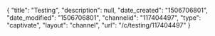 {
    "title": "Testing",
    "description": null,
    "date_created": "1506706801",
    "date_modified": "1506706801",
    "channelid": "117404497",
    "type": "captivate",
    "layout": "channel",
    "url": "\/c\/testing\/117404497"
}